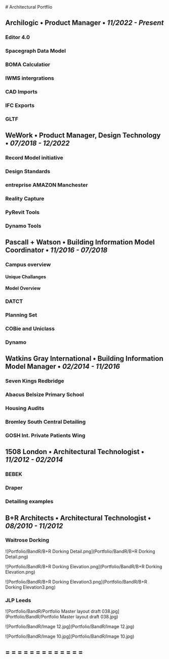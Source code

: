 <link href="style.css" rel="stylesheet">
# Architectural Portflio 

## Archilogic • Product Manager • *11/2022 - Present*  
### Editor 4.0
### Spacegraph Data Model 
### BOMA Calculatior
### IWMS intergrations 
### CAD Imports 
### IFC Exports 
### GLTF 

## WeWork • Product Manager, Design Technology • *07/2018 - 12/2022*
### Record Model initiative
### Design Standards
### entreprise AMAZON Manchester 
### Reality Capture
### PyRevit Tools
### Dynamo Tools 

## Pascall + Watson • Building Information Model Coordinator • *11/2016 - 07/2018*
### Campus overview
#### Unique Challanges
#### Model Overview 
### DATCT 
### Planning Set
### COBie and Uniclass 
### Dynamo 

## Watkins Gray International • Building Information Model Manager • *02/2014 - 11/2016*
### Seven Kings Redbridge 
### Abacus Belsize Primary School 
### Housing Audits 
### Bromley South Central Detailing 
### GOSH Int. Private Patients Wing



## 1508 London • Architectural Technologist • *11/2012 - 02/2014*
### BEBEK
### Draper 
### Detailing examples 

## B+R Architects • Architectural Technologist • *08/2010 - 11/2012*
### Waitrose Dorking
![Portfolio/BandR/B+R Dorking Detail.png](Portfolio/BandR/B+R Dorking Detail.png)

![Portfolio/BandR/B+R Dorking Elevation.png](Portfolio/BandR/B+R Dorking Elevation.png)

![Portfolio/BandR/B+R Dorking Elevation3.png](Portfolio/BandR/B+R Dorking Elevation3.png)

### JLP Leeds
![Portfolio/BandR/Portfolio Master layout draft 038.jpg](Portfolio/BandR/Portfolio Master layout draft 038.jpg)

![Portfolio/BandR/Image 12.jpg](Portfolio/BandR/Image 12.jpg)

![Portfolio/BandR/Image 10.jpg](Portfolio/BandR/Image 10.jpg)

= = = = = = = = = = = = =
---
<!--- 
<script>
    document.addEventListener('DOMContentLoaded', function() {
        var headers = document.querySelectorAll('h1, h2, h3');
        headers.forEach(function(header) {
            header.classList.add('collapsible');
            header.addEventListener('click', function() {
                var nextElement = header.nextElementSibling;
                while (nextElement && !nextElement.matches('h1, h2, h3')) {
                    nextElement.style.display = nextElement.style.display === 'none' ? 'block' : 'none';
                    nextElement = nextElement.nextElementSibling;
                }
            });
        });
    });
</script> 
--->

<script>
    document.addEventListener('DOMContentLoaded', function() {
        var headers = document.querySelectorAll('h2, h3');
        
        headers.forEach(function(header) {
            header.classList.add('collapsible');
            header.innerHTML = '&#x002D; ' + header.innerHTML; // Initialize with open state

            header.addEventListener('click', function() {
                var isExpanded = header.innerHTML.startsWith('&#x002D;');
                header.innerHTML = isExpanded
                    ? '&#x002B; ' + header.innerHTML.substring(2); // closed state
                    : '&#x002D; ' + header.innerHTML.substring(2) // open state

                var nextElement = header.nextElementSibling;
                while (nextElement && !nextElement.matches('h2, h3')) {
                    nextElement.style.display = nextElement.style.display === 'none' ? 'block' : 'none';
                    nextElement = nextElement.nextElementSibling;
                }
            });
        });
    });
</script>